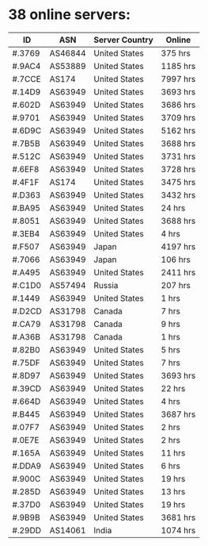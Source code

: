 # 38 online servers:

| ID | ASN | Server Country | Online |
| ------ | ------ | ------ | ------ |
| #.3769 | AS46844 | United States | 375 hrs |
| #.9AC4 | AS53889 | United States | 1185 hrs |
| #.7CCE | AS174 | United States | 7997 hrs |
| #.14D9 | AS63949 | United States | 3693 hrs |
| #.602D | AS63949 | United States | 3686 hrs |
| #.9701 | AS63949 | United States | 3709 hrs |
| #.6D9C | AS63949 | United States | 5162 hrs |
| #.7B5B | AS63949 | United States | 3688 hrs |
| #.512C | AS63949 | United States | 3731 hrs |
| #.6EF8 | AS63949 | United States | 3728 hrs |
| #.4F1F | AS174 | United States | 3475 hrs |
| #.D363 | AS63949 | United States | 3432 hrs |
| #.BA95 | AS63949 | United States | 24 hrs |
| #.8051 | AS63949 | United States | 3688 hrs |
| #.3EB4 | AS63949 | United States | 4 hrs |
| #.F507 | AS63949 | Japan | 4197 hrs |
| #.7066 | AS63949 | Japan | 106 hrs |
| #.A495 | AS63949 | United States | 2411 hrs |
| #.C1D0 | AS57494 | Russia | 207 hrs |
| #.1449 | AS63949 | United States | 1 hrs |
| #.D2CD | AS31798 | Canada | 7 hrs |
| #.CA79 | AS31798 | Canada | 9 hrs |
| #.A36B | AS31798 | Canada | 1 hrs |
| #.82B0 | AS63949 | United States | 5 hrs |
| #.75DF | AS63949 | United States | 7 hrs |
| #.8D97 | AS63949 | United States | 3693 hrs |
| #.39CD | AS63949 | United States | 22 hrs |
| #.664D | AS63949 | United States | 4 hrs |
| #.B445 | AS63949 | United States | 3687 hrs |
| #.07F7 | AS63949 | United States | 2 hrs |
| #.0E7E | AS63949 | United States | 2 hrs |
| #.165A | AS63949 | United States | 11 hrs |
| #.DDA9 | AS63949 | United States | 6 hrs |
| #.900C | AS63949 | United States | 19 hrs |
| #.285D | AS63949 | United States | 13 hrs |
| #.37D0 | AS63949 | United States | 19 hrs |
| #.9B9B | AS63949 | United States | 3681 hrs |
| #.29DD | AS14061 | India | 1074 hrs |

